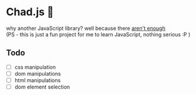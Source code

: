 # Chad.js :muscle:

why another JavaScript library? well because there [aren't enough](https://github.com/collections/front-end-javascript-frameworks)<br>
(PS - this is just a fun project for me to learn JavaScript, nothing serious :P )

## Todo

- [ ] css manipulation
- [ ] dom manipulations
- [ ] html manipulations
- [ ] dom element selection

